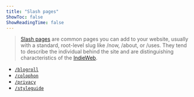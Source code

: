 ```yaml
---
title: "Slash pages"
ShowToc: false
ShowReadingTime: false
---
```


> [Slash pages](https://slashpages.net/) are common pages you can add to your website, usually with a standard, root-level slug like /now, /about, or /uses. They tend to describe the individual behind the site and are distinguishing characteristics of the [IndieWeb](https://indieweb.org/).

* [`/blogroll`](/blogroll) 
* [`/colophon`](/colophon)
* [`/privacy`](/privacy)
* [`/styleguide`](/styleguide)